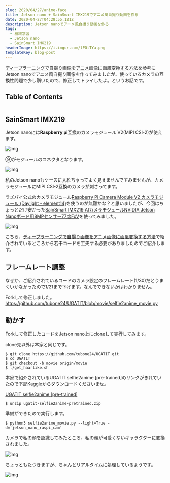 ```yaml
---
slug: 2020/04/27/anime-face
title: Jetson nano + SainSmart IMX219でアニメ風自撮り動画を作る
date: 2020-04-27T04:28:55.121Z
description: Jetson nanoでアニメ風自撮り動画を作る
tags:
  - 機械学習
  - Jetson nano
  - SainSmart IMX219
headerImage: https://i.imgur.com/lPOtTYa.png
templateKey: blog-post
---
```

[ディープラーニングで自撮り画像をアニメ画像に画風変換する方法](https://qiita.com/karaage0703/items/221f96436c32f6f405c7)を参考にJetson nanoでアニメ風自撮り画像を作ってみましたが、使っているカメラの互換性問題で少し躓いたので、修正してトライしたよ。というお話です。

## Table of Contents

```toc

```

## SainSmart IMX219

Jetson nanoには**Raspberry pi**互換のカメラモジュール V2(MIPI CSI-2)が使えます。

![img](https://i.imgur.com/xrDd4y5.png)

⑨がモジュールのコネクタとなります。

![img](https://i.imgur.com/AZAkt7z.jpg)

私のJetson nanoもケースに入れちゃってよく見えませんですみませんが、カメラモジュールにMIPI CSI-2互換のカメラが刺さってます。

ラズパイ公式のカメラモジュール[Raspberry Pi Camera Module V2 カメラモジュール (Daylight - element14)](https://www.amazon.co.jp/Raspberry-Pi-Camera-%E3%82%AB%E3%83%A1%E3%83%A9%E3%83%A2%E3%82%B8%E3%83%A5%E3%83%BC%E3%83%AB-Daylight/dp/B01ER2SKFS/ref=pd_sim_147_3/356-1113330-6319342?_encoding=UTF8&pd_rd_i=B01ER2SKFS&pd_rd_r=d5c8a63a-264f-4f17-84ad-08b936850946&pd_rd_w=9daOj&pd_rd_wg=c8Sw3&pf_rd_p=eb211d4f-9ce6-46da-bef2-e4b11fe6bb87&pf_rd_r=X2W92DGEJ73ZDBBYKEDF&psc=1&refRID=X2W92DGEJ73ZDBBYKEDF)を使うのが無難かな？と思いましたが、今回はちょっとだけ安かった[SainSmart IMX219 AIカメラモジュールNVIDIA Jetson Nanoボード用8MPセンサー77度FoV](https://www.amazon.co.jp/gp/product/B07SL9P729/ref=ppx_yo_dt_b_asin_title_o06_s01?ie=UTF8&psc=1)を使ってみました。

![img](https://i.imgur.com/gWqd2xb.jpg)

こちら、[ディープラーニングで自撮り画像をアニメ画像に画風変換する方法](https://qiita.com/karaage0703/items/221f96436c32f6f405c7)で紹介されているところから若干コードを工夫する必要がありましたのでご紹介します。

## フレームレート調整

なぜか、ご紹介されているコードのカメラ設定のフレームレート(1/30)だとうまくいかなかったので1/21まで下げます。なんでできないかはわかりません。

Forkして修正しました。 <https://github.com/tubone24/UGATIT/blob/movie/selfie2anime_movie.py>

## 動かす

Forkして修正したコードをJetson nano上にcloneして実行してみます。

clone先以外は本家と同じです。

```
$ git clone https://github.com/tubone24/UGATIT.git
$ cd UGATIT
$ git checkout -b movie origin/movie
$ ./get_haarlike.sh
```

本家で紹介されているUGATIT selfie2anime [pre-trained]のリンクがきれていたので下記Kaggleからダウンロードくださいませ。

[UGATIT selfie2anime [pre-trained]](https://www.kaggle.com/t04glovern/ugatit-selfie2anime-pretrained)

```
$ unzip ugatit-selfie2anime-pretrained.zip
```

準備ができたので実行します。

```
$ python3 selfie2anime_movie.py --light=True -d='jetson_nano_raspi_cam'
```

カメラで私の顔を認識してみたところ、私の顔が可愛くないキャラクターに変換されました。

![img](https://i.imgur.com/lPOtTYa.png)

ちょっともたつきますが、ちゃんとリアルタイムに処理しているようです。

![img](https://i.imgur.com/pFHv6zC.gif)